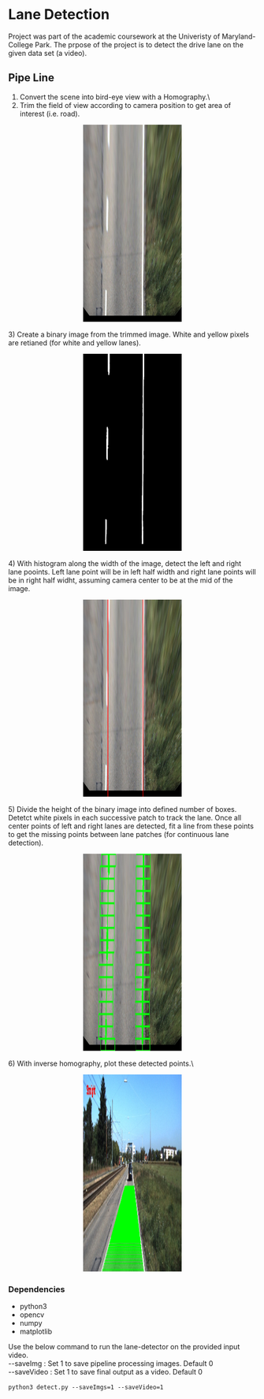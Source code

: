 # Lane Detection

Project was part of the academic coursework at the Univeristy of Maryland-College Park. The prpose of the project is to detect the drive lane on the given data set (a video).

## Pipe Line
1) Convert the scene into bird-eye view with a Homography.\
2) Trim the field of view according to camera position to get area of interest (i.e. road).<br/>
<p align="center">
<img src="https://github.com/varunasthana92/Lane_Detection/blob/master/pics/bird_view.jpg" width="200" height="400">
</p>
3) Create a binary image from the trimmed image. White and yellow pixels are retianed (for white and yellow lanes).<br>
<p align="center">
<img src="https://github.com/varunasthana92/Lane_Detection/blob/master/pics/Binary.jpg" width="200" height="400">
</p>
4) With histogram along the width of the image, detect the left and right lane pooints. Left lane point will be in left half width and right lane points will be in right half widht, assuming camera center to be at the mid of the image.<br/>
<p align="center">
<img src="https://github.com/varunasthana92/Lane_Detection/blob/master/pics/findStart.jpg" width="200" height="400">
</p>
5) Divide the height of the binary image into defined number of boxes. Detetct white pixels in each successive patch to track the lane. Once all center points of left and right lanes are detected, fit a line from these points to get the missing points between lane patches (for continuous lane detection).<br/>
<p align="center">
<img src="https://github.com/varunasthana92/Lane_Detection/blob/master/pics/lanes.jpg" width="200" height="400">
</p>
6) With inverse homography, plot these detected points.\
<p align="center">
<img src="https://github.com/varunasthana92/Lane_Detection/blob/master/pics/FinalImage.jpg" width="200" height="400">
</p>

### Dependencies
- python3
- opencv
- numpy
- matplotlib


Use the below command to run the lane-detector on the provided input video.\
--saveImg : Set 1 to save pipeline processing images. Default 0\
--saveVideo : Set 1 to save final output as a video. Default 0
```
python3 detect.py --saveImgs=1 --saveVideo=1
```
